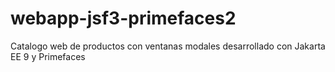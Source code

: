 # webapp-jsf3-primefaces2
Catalogo web de productos con ventanas modales desarrollado con Jakarta EE 9 y Primefaces
